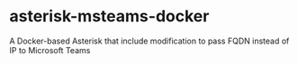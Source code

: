 # asterisk-msteams-docker
A Docker-based Asterisk that include modification to pass FQDN instead of IP to Microsoft Teams
